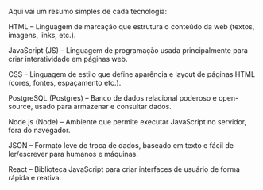 Aqui vai um resumo simples de cada tecnologia:

HTML – Linguagem de marcação que estrutura o conteúdo da web (textos, imagens, links, etc.).

JavaScript (JS) – Linguagem de programação usada principalmente para criar interatividade em páginas web.

CSS – Linguagem de estilo que define aparência e layout de páginas HTML (cores, fontes, espaçamento etc.).

PostgreSQL (Postgres) – Banco de dados relacional poderoso e open-source, usado para armazenar e consultar dados.

Node.js (Node) – Ambiente que permite executar JavaScript no servidor, fora do navegador.

JSON – Formato leve de troca de dados, baseado em texto e fácil de ler/escrever para humanos e máquinas.

React – Biblioteca JavaScript para criar interfaces de usuário de forma rápida e reativa.
